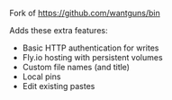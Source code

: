 Fork of https://github.com/wantguns/bin

Adds these extra features:

- Basic HTTP authentication for writes
- Fly.io hosting with persistent volumes
- Custom file names (and title)
- Local pins
- Edit existing pastes

